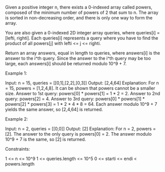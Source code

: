 Given a positive integer n, there exists a 0-indexed array called powers,
composed of the minimum number of powers of 2 that sum to n. The array is
sorted in non-decreasing order, and there is only one way to form the array.

You are also given a 0-indexed 2D integer array queries, where queries[i] =
[lefti, righti]. Each queries[i] represents a query where you have to find
the product of all powers[j] with lefti <= j <= righti.

Return an array answers, equal in length to queries, where answers[i] is the
answer to the i^th query. Since the answer to the i^th query may be too
large, each answers[i] should be returned modulo 10^9 + 7.


Example 1:


Input: n = 15, queries = [[0,1],[2,2],[0,3]]
Output: [2,4,64]
Explanation:
For n = 15, powers = [1,2,4,8]. It can be shown that powers cannot be a
smaller size.
Answer to 1st query: powers[0] * powers[1] = 1 * 2 = 2.
Answer to 2nd query: powers[2] = 4.
Answer to 3rd query: powers[0] * powers[1] * powers[2] * powers[3] = 1 * 2 *
4 * 8 = 64.
Each answer modulo 10^9 + 7 yields the same answer, so [2,4,64] is
returned.


Example 2:


Input: n = 2, queries = [[0,0]]
Output: [2]
Explanation:
For n = 2, powers = [2].
The answer to the only query is powers[0] = 2. The answer modulo 10^9 + 7 is
the same, so [2] is returned.



Constraints:


1 <= n <= 10^9
1 <= queries.length <= 10^5
0 <= starti <= endi < powers.length




